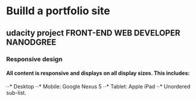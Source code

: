 # Builld a portfolio site
## udacity project FRONT-END WEB DEVELOPER NANODGREE
### Responsive design 
#### All content is responsive and displays on all display sizes. This includes:
⋅⋅* Desktop
⋅⋅* Mobile: Google Nexus 5
⋅⋅* Tablet: Apple iPad
⋅⋅* Unordered sub-list.

